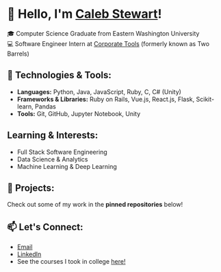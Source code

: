# 👋 Hello, I'm [Caleb Stewart](https://caleb-stewart.github.io)!

🎓 Computer Science Graduate from Eastern Washington University  
💻 Software Engineer Intern at [Corporate Tools](https://www.corporatetools.com/) (formerly known as Two Barrels)

## 🔧 Technologies & Tools:
- **Languages:** Python, Java, JavaScript, Ruby, C, C# (Unity)  
- **Frameworks & Libraries:** Ruby on Rails, Vue.js, React.js, Flask, Scikit-learn, Pandas
- **Tools:** Git, GitHub, Jupyter Notebook, Unity

## Learning & Interests:
- Full Stack Software Engineering
- Data Science & Analytics
- Machine Learning & Deep Learning

## 📁 Projects:
Check out some of my work in the **pinned repositories** below!

## 📫 Let's Connect:
- [Email](calebstew32@hotmail.com)  
- [LinkedIn](https://www.linkedin.com/in/caleb-stewart-281594274/)
- See the courses I took in college [here!](https://caleb-stewart.github.io)
